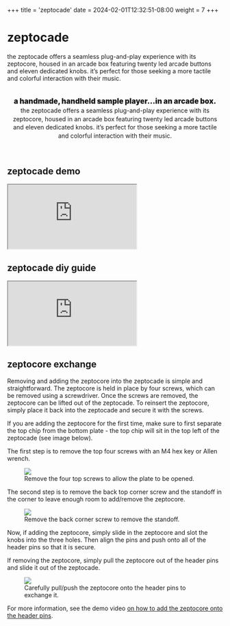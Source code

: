 +++
title = 'zeptocade'
date = 2024-02-01T12:32:51-08:00
weight = 7
+++

# zeptocade

the zeptocade offers a seamless plug-and-play experience with its zeptocore, housed in an arcade box featuring twenty led arcade buttons and eleven dedicated knobs. it’s perfect for those seeking a more tactile and colorful interaction with their music.

<div >
<div id='product-component-1722891747826' class="product"></div>
</div>
<div style="line-height: 1.4;">
<p style="text-align:center; font-weight:900; margin-bottom:0; margin-top:2em; font-size:1.2em;">a handmade, handheld
sample player...in an arcade box.</p>
<p style="text-align:center; margin-top:0;font-size:1em;">
the zeptocade offers a seamless plug-and-play experience with its zeptocore, housed in an arcade box featuring twenty led arcade buttons and eleven dedicated knobs. it’s perfect for those seeking a more tactile and colorful interaction with their music.
</div>
<br>

<script type="text/javascript">
/*<![CDATA[*/
(function () {
  var scriptURL = 'https://sdks.shopifycdn.com/buy-button/latest/buy-button-storefront.min.js';
  if (window.ShopifyBuy) {
    if (window.ShopifyBuy.UI) {
      ShopifyBuyInit();
    } else {
      loadScript();
    }
  } else {
    loadScript();
  }
  function loadScript() {
    var script = document.createElement('script');
    script.async = true;
    script.src = scriptURL;
    (document.getElementsByTagName('head')[0] || document.getElementsByTagName('body')[0]).appendChild(script);
    script.onload = ShopifyBuyInit;
  }
  function ShopifyBuyInit() {
    var client = ShopifyBuy.buildClient({
      domain: 'infinitedigits.myshopify.com',
      storefrontAccessToken: '9e045e3ce0fbee0fb64ebbbce133b648',
    });
    ShopifyBuy.UI.onReady(client).then(function (ui) {
      ui.createComponent('product', {
        id: '9611060412699',
        node: document.getElementById('product-component-1722891747826'),
        moneyFormat: '%24%7B%7Bamount%7D%7D',
        options: {
  "product": {
    "styles": {
      "product": {
        "@media (min-width: 601px)": {
          "max-width": "calc(25% - 20px)",
          "margin-left": "20px",
          "margin-bottom": "50px"
        }
      },
      "title": {
        "font-family": "Roboto, sans-serif"
      },
      "button": {
        "font-family": "Roboto, sans-serif"
      },
      "price": {
        "font-family": "Roboto, sans-serif"
      },
      "compareAt": {
        "font-family": "Roboto, sans-serif"
      },
      "unitPrice": {
        "font-family": "Roboto, sans-serif"
      }
    },
    "text": {
      "button": "Add to cart"
    },
    "googleFonts": [
      "Roboto"
    ]
  },
  "productSet": {
    "styles": {
      "products": {
        "@media (min-width: 601px)": {
          "margin-left": "-20px"
        }
      }
    }
  },
  "modalProduct": {
    "contents": {
      "img": false,
      "imgWithCarousel": true,
      "button": false,
      "buttonWithQuantity": true
    },
    "styles": {
      "product": {
        "@media (min-width: 601px)": {
          "max-width": "100%",
          "margin-left": "0px",
          "margin-bottom": "0px"
        }
      },
      "button": {
        "font-family": "Roboto, sans-serif"
      },
      "title": {
        "font-family": "Helvetica Neue, sans-serif",
        "font-weight": "bold",
        "font-size": "26px",
        "color": "#4c4c4c"
      },
      "price": {
        "font-family": "Helvetica Neue, sans-serif",
        "font-weight": "normal",
        "font-size": "18px",
        "color": "#4c4c4c"
      },
      "compareAt": {
        "font-family": "Helvetica Neue, sans-serif",
        "font-weight": "normal",
        "font-size": "15.299999999999999px",
        "color": "#4c4c4c"
      },
      "unitPrice": {
        "font-family": "Helvetica Neue, sans-serif",
        "font-weight": "normal",
        "font-size": "15.299999999999999px",
        "color": "#4c4c4c"
      }
    },
    "googleFonts": [
      "Roboto"
    ],
    "text": {
      "button": "Add to cart"
    }
  },
  "option": {
    "styles": {
      "label": {
        "font-family": "Roboto, sans-serif"
      },
      "select": {
        "font-family": "Roboto, sans-serif"
      }
    },
    "googleFonts": [
      "Roboto"
    ]
  },
  "cart": {
    "styles": {
      "button": {
        "font-family": "Roboto, sans-serif"
      }
    },
    "text": {
      "total": "Subtotal",
      "button": "Checkout"
    },
    "contents": {
      "note": true
    },
    "googleFonts": [
      "Roboto"
    ]
  },
  "toggle": {
    "styles": {
      "toggle": {
        "font-family": "Roboto, sans-serif"
      }
    },
    "googleFonts": [
      "Roboto"
    ]
  }
},
      });
    });
  }
})();
/*]]>*/
</script>

<style>
#mc_embed_shell {
    width: 80%;
    margin: 0 auto;
    padding: 20px;
    border-radius: 10px;
    background: var( --other-color-lighter);
    box-shadow: 10px 10px var(--background-color);
    border-style: solid;
    border-color: rgb(0, 0, 255, 0.3);
}

#mc_embed_signup h2 {
    margin-bottom: 20px;
}

.mc-field-group {
    margin-bottom: 15px;
}

.mc-field-group label {
    display: block;
    margin-bottom: 5px;
}

.mc-field-group input {
    width: 95%;
    padding: 10px;
    border: 1px solid #ccc;
    border-radius: 5px;
    background-color: rgba(255, 255, 255, 0.9);
}

.clear {
    text-align: center;
}
        .clear input[type="submit"] {
            background-color: var(--other-color);
             color:  var(--banks-background);
            border: none;
            padding: 10px 20px;
            border-radius: 5px;
            cursor: pointer;
            box-shadow: 5px 5px var(--background-color);
        }

.clear input[type="submit"]:hover {
            background-color:  var(--other-color-lighter);
             color: var(--header-footer-background);
    color: white;
    box-shadow: 5px 5px #fff;
}
#mc_embed_shell  input {
        font: inherit;
        font-size: 1.2em;
    }
</style>

<!-- <div id="mc_embed_shell">
<div id="mc_embed_signup">
<form action="https://schollz.us21.list-manage.com/subscribe/post?u=6f305d82cde1a96e67a3c0577&amp;id=8f5c3ddc01&amp;f_id=00a2ffe6f0" method="post" id="mc-embedded-subscribe-form" name="mc-embedded-subscribe-form" class="validate" target="_self" novalidate="">
<div id="mc_embed_signup_scroll"><h2>zeptocade mailing list</h2>
<div class="mc-field-group"><label for="mce-EMAIL">Email Address</label><input type="email" name="EMAIL" class="required email" id="mce-EMAIL" required="" value=""></div><div class="mc-field-group" style="display:none;"><label for="mce-ZEPTOCORE">WARES </label><input type="text" name="ZEPTOCORE" class=" text" id="mce-ZEPTOCORE" value="zeptocade" ></div>
<div hidden=""><input type="hidden" name="tags" value="2990109"></div>
<div id="mce-responses" class="clear">
<div class="response" id="mce-error-response" style="display: none;"></div>
<div class="response" id="mce-success-response" style="display: none;"></div>
</div><div style="position: absolute; left: -5000px;" aria-hidden="true"><input type="text" name="b_6f305d82cde1a96e67a3c0577_8f5c3ddc01" tabindex="-1" value=""></div><div class="clear"><input type="submit" name="subscribe" id="mc-embedded-subscribe" class="button" value="Subscribe"></div>
</div>
</form>
</div>
</div> -->

## zeptocade demo

<div class="plyr__video-embed" id="player">
  <iframe
    src="https://www.youtube.com/embed/q_q3SHdD_Dg?origin=https://plyr.io&amp;iv_load_policy=3&amp;modestbranding=1&amp;playsinline=1&amp;showinfo=0&amp;rel=0&amp;enablejsapi=1"
    allowfullscreen
    allowtransparency
    allow="autoplay"
  ></iframe>
</div>

## zeptocade diy guide

<div class="plyr__video-embed" id="player">
  <iframe
    src="https://www.youtube.com/embed/r8Gdd_zfoDE?origin=https://plyr.io&amp;iv_load_policy=3&amp;modestbranding=1&amp;playsinline=1&amp;showinfo=0&amp;rel=0&amp;enablejsapi=1"
    allowfullscreen
    allowtransparency
    allow="autoplay"
  ></iframe>
</div>

## zeptocore exchange

Removing and adding the zeptocore into the zeptocade is simple and straightforward. The zeptocore is held in place by four screws, which can be removed using a screwdriver. Once the screws are removed, the zeptocore can be lifted out of the zeptocade. To reinsert the zeptocore, simply place it back into the zeptocade and secure it with the screws.

If you are adding the zeptocore for the first time, make sure to first separate the top chip from the bottom plate - the top chip will sit in the top left of the zeptocade (see image below).

The first step is to remove the top four screws with an M4 hex key or Allen wrench.

<figure class="imgcombo">
<img src="/img/z1.webp">
<figcaption>Remove the four top screws to allow the plate to be opened.</figcaption>
</figure>

The second step is to remove the back top corner screw and the standoff in the corner to leave enough room to add/remove the zeptocore.

<figure class="imgcombo">
<img src="/img/z2.webp">
<figcaption>Remove the back corner screw to remove the standoff.</figcaption>
</figure>


Now, if adding the zeptocore, simply slide in the zeptocore and slot the knobs into the three holes. Then align the pins and push onto all of the header pins so that it is secure.

If removing the zeptocore, simply pull the zeptocore out of the header pins and slide it out of the zeptocade.

<figure class="imgcombo">
<img src="/img/z3.webp">
<figcaption>Carefully pull/push the zeptocore onto the header pins to exchange it.</figcaption>
</figure>

For more information, see the demo video [on how to add the zeptocore onto the header pins](https://www.youtube.com/watch?v=r8Gdd_zfoDE&t=746s).
